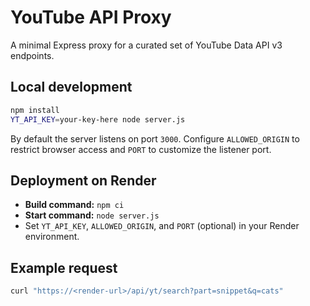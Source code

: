 # YouTube API Proxy

A minimal Express proxy for a curated set of YouTube Data API v3 endpoints.

## Local development

```bash
npm install
YT_API_KEY=your-key-here node server.js
```

By default the server listens on port `3000`. Configure `ALLOWED_ORIGIN` to restrict browser access and `PORT` to customize the listener port.

## Deployment on Render

- **Build command:** `npm ci`
- **Start command:** `node server.js`
- Set `YT_API_KEY`, `ALLOWED_ORIGIN`, and `PORT` (optional) in your Render environment.

## Example request

```bash
curl "https://<render-url>/api/yt/search?part=snippet&q=cats"
```
